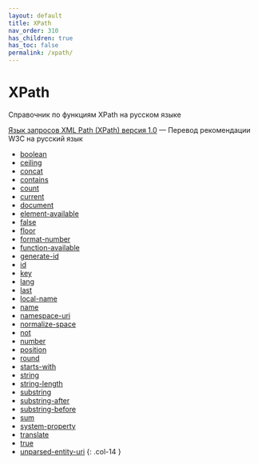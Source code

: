 ```yaml
---
layout: default
title: XPath
nav_order: 310
has_children: true
has_toc: false
permalink: /xpath/
---
```


# XPath

<!-- prettier-ignore-start -->

Справочник по функциям XPath на русском языке

[Язык запросов XML Path (XPath) версия 1.0](https://xsltdev.ru/tr/xpath10/) &mdash; Перевод рекомендации W3C на русский язык

- [boolean](boolean.md)
- [ceiling](ceiling.md)
- [concat](concat.md)
- [contains](contains.md)
- [count](count.md)
- [current](current.md)
- [document](document.md)
- [element-available](element-available.md)
- [false](false.md)
- [floor](floor.md)
- [format-number](format-number.md)
- [function-available](function-available.md)
- [generate-id](generate-id.md)
- [id](id.md)
- [key](key.md)
- [lang](lang.md)
- [last](last.md)
- [local-name](local-name.md)
- [name](name.md)
- [namespace-uri](namespace-uri.md)
- [normalize-space](normalize-space.md)
- [not](not.md)
- [number](number.md)
- [position](position.md)
- [round](round.md)
- [starts-with](starts-with.md)
- [string](string.md)
- [string-length](string-length.md)
- [substring](substring.md)
- [substring-after](substring-after.md)
- [substring-before](substring-before.md)
- [sum](sum.md)
- [system-property](system-property.md)
- [translate](translate.md)
- [true](true.md)
- [unparsed-entity-uri](unparsed-entity-uri.md)
{: .col-14 }

<!-- prettier-ignore-end -->

